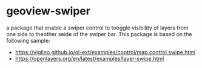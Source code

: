 # geoview-swiper

a package that enable a swiper control to tooggle visibility of layers from one side to theother seide of the swiper bar. This package is based on the following sample:
  - https://viglino.github.io/ol-ext/examples/control/map.control.swipe.html
  - https://openlayers.org/en/latest/examples/layer-swipe.html

